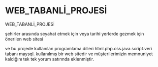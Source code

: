 # WEB_TABANLİ_PROJESİ
 WEB_TABANLİ_PROJESİ
 
 
 şehirler arasında seyahat etmek için veya tarihi yerlerde gezmek için önerilen web sitesi 
 
 ve bu projede kullanılan programlama dilleri 
html.php.css.java.script.veri tabanı maysql.
kullanılmış bir web sitedir ve müşterilerimizin memnuniyet kaldığını tek tek yorum satırında eklenmiştir.
